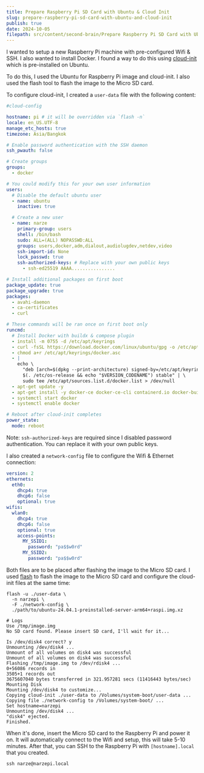 ```yaml
---
title: Prepare Raspberry Pi SD Card with Ubuntu & Cloud Init
slug: prepare-raspberry-pi-sd-card-with-ubuntu-and-cloud-init
publish: true
date: 2024-10-05
filepath: src/content/second-brain/Prepare Raspberry Pi SD Card with Ubuntu & Cloud Init.md
---
```


I wanted to setup a new Raspberry Pi machine with pre-configured Wifi & SSH. I also wanted to install Docker. I found a way to do this using [cloud-init](https://cloud-init.io) which is pre-installed on Ubuntu.

To do this, I used the Ubuntu for Raspberry Pi image and cloud-init. I also used the flash tool to flash the image to the Micro SD card.

To configure cloud-init, I created a `user-data` file with the following content:

```yaml
#cloud-config

hostname: pi # it will be overridden via `flash -n`
locale: en_US.UTF-8
manage_etc_hosts: true
timezone: Asia/Bangkok

# Enable password authentication with the SSH daemon
ssh_pwauth: false

# Create groups
groups:
  - docker

# You could modify this for your own user information
users:
  # Disable the default ubuntu user
  - name: ubuntu
    inactive: true

  # Create a new user
  - name: narze
    primary-group: users
    shell: /bin/bash
    sudo: ALL=(ALL) NOPASSWD:ALL
    groups: users,docker,adm,dialout,audiolugdev,netdev,video
    ssh-import-id: None
    lock_passwd: true
    ssh-authorized-keys: # Replace with your own public keys
      - ssh-ed25519 AAAA................

# Install additional packages on first boot
package_update: true
package_upgrade: true
packages:
  - avahi-daemon
  - ca-certificates
  - curl

# These commands will be ran once on first boot only
runcmd:
  # Install Docker with buildx & compose plugin
  - install -m 0755 -d /etc/apt/keyrings
  - curl -fsSL https://download.docker.com/linux/ubuntu/gpg -o /etc/apt/keyrings/docker.asc
  - chmod a+r /etc/apt/keyrings/docker.asc
  - |
    echo \
      "deb [arch=$(dpkg --print-architecture) signed-by=/etc/apt/keyrings/docker.asc] https://download.docker.com/linux/ubuntu \
      $(. /etc/os-release && echo "$VERSION_CODENAME") stable" | \
      sudo tee /etc/apt/sources.list.d/docker.list > /dev/null
  - apt-get update -y
  - apt-get install -y docker-ce docker-ce-cli containerd.io docker-buildx-plugin docker-compose-plugin
  - systemctl start docker
  - systemctl enable docker

# Reboot after cloud-init completes
power_state:
  mode: reboot
```

Note: `ssh-authorized-keys` are required since I disabled password authentication. You can replace it with your own public keys.

I also created a `network-config` file to configure the Wifi & Ethernet connection:

```yaml
version: 2
ethernets:
  eth0:
    dhcp4: true
    dhcp6: false
    optional: true
wifis:
  wlan0:
    dhcp4: true
    dhcp6: false
    optional: true
    access-points:
      MY_SSID1:
        password: "pa$$w0rd"
      MY_SSID2:
        password: "pa$$w0rd"
```

Both files are to be placed after flashing the image to the Micro SD card. I used [flash](https://github.com/hypriot/flash) to flash the image to the Micro SD card and configure the cloud-init files at the same time:

```shell
flash -u ./user-data \
  -n narzepi \
  -F ./network-config \
  ./path/to/ubuntu-24.04.1-preinstalled-server-arm64+raspi.img.xz

# Logs
Use /tmp/image.img
No SD card found. Please insert SD card, I'll wait for it...

Is /dev/disk4 correct? y
Unmounting /dev/disk4 ...
Unmount of all volumes on disk4 was successful
Unmount of all volumes on disk4 was successful
Flashing /tmp/image.img to /dev/rdisk4 ...
0+56086 records in
3505+1 records out
3675607040 bytes transferred in 321.957281 secs (11416443 bytes/sec)
Mounting Disk
Mounting /dev/disk4 to customize...
Copying cloud-init ./user-data to /Volumes/system-boot/user-data ...
Copying file ./network-config to /Volumes/system-boot/ ...
Set hostname=narzepi
Unmounting /dev/disk4 ...
"disk4" ejected.
Finished.
```

When it's done, insert the Micro SD card to the Raspberry Pi and power it on. It will automatically connect to the Wifi and setup, this will take 5-10 minutes. After that, you can SSH to the Raspberry Pi with `[hostname].local` that you created.

```shell
ssh narze@narzepi.local
```
